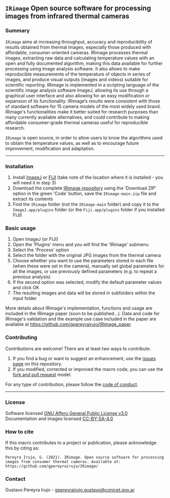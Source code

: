 ## ``IRimage`` Open source software for processing images from infrared thermal cameras

### Summary

``IRimage`` aims at increasing throughput, accuracy and reproducibility of results obtained from thermal images, especially those produced with affordable, consumer-oriented cameras. IRimage processes thermal images, extracting raw data and calculating temperature values with an open and fully documented algorithm, making this data available for further processing using image analysis software. It also allows to make reproducible measurements of the temperature of objects in series of images, and produce visual outputs (images and videos) suitable for scientific reporting. IRimage is implemented in a scripting language of the scientific image analysis software ImageJ, allowing its use through a graphical user interface and also allowing for an easy modification or expansion of its functionality. IRimage’s results were consistent with those of standard software for 15 camera models of the most widely used brand. IRimage's functionalities make it better suited for research purposes than many currently available alternatives, and could contribute to making affordable consumer-grade thermal cameras useful for reproducible research.

``IRimage`` is open source, in order to allow users to know the algorithms used to obtain the temperature values, as well as to encourage future improvement, modification and adaptation.

---

### Installation

1. Install [ImageJ](https://imagej.nih.gov/ij/download.html) or [FIJI](https://imagej.net/Fiji/Downloads) (take note of the location where it is installed - you will need it in step 3)
2. Download the complete [IRimage repository](https://github.com/gpereyrairujo/IRimage) using the 'Download ZIP' option in the green 'Code' button, save the ``IRimage-main.zip`` file and extract its contents 
3. Find the ``IRimage`` folder (not the ``IRimage-main`` folder) and copy it to the ``ImageJ.app/plugins`` folder (or the ``Fiji.app/plugins`` folder if you installed FIJI)

### Basic usage

1. Open ImageJ (or FIJI)
2. Open the 'Plugins' menu and you will find the 'IRimage' submenu
3. Select the 'Process' option
4. Select the folder with the original JPG images from the thermal camera
5. Choose whether you want to use the parameters stored in each file (when these were set in the camera), manually set global parameters for all the images, or use previously defined parameters (e.g. to repeat a previous analysis)
6. If the second option was selected, modify the default parameter values and click OK
7. The resulting images and data will be stored in subfolders within the input folder

More details about IRimage's implementation, functions and usage are included in the IRimage paper (soon to be published...). Data and code for IRimage's validation and the example use case included in the paper are available at https://github.com/gpereyrairujo/IRimage_paper.

### Contributing
Contributions are welcome! There are at least two ways to contribute:

1. If you find a bug or want to suggest an enhancement, use the [issues page](https://github.com/gpereyrairujo/IRimage/issues) on this repository.
2. If you modified, corrected or improved the macro code, you can use the [fork and pull request](https://help.github.com/articles/creating-a-pull-request-from-a-fork/) model.

For any type of contribution, please follow the [code of conduct](CODE_OF_CONDUCT.md).

---

### License

Software licensed [GNU Affero General Public License v3.0](https://github.com/gpereyrairujo/IRimage/blob/master/LICENSE)  
Documentation and images licensed [CC-BY-SA-4.0](https://creativecommons.org/licenses/by-sa/4.0/)

### How to cite

If this macro contributes to a project or publication, please acknowledge this by citing as:

```
Pereyra Irujo, G. (2021). IRimage. Open source software for processing images from consumer thermal cameras. Available at: https://github.com/gpereyrairujo/IRimage/
```

### Contact

Gustavo Pereyra Irujo - gpereyrairujo.gustavo@conicet.gov.ar
